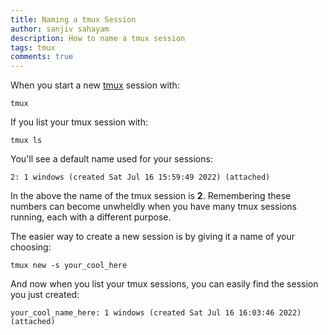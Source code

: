 ```yaml
---
title: Naming a tmux Session
author: sanjiv sahayam
description: How to name a tmux session
tags: tmux
comments: true
---
```


When you start a new [tmux](https://github.com/tmux/tmux) session with:

```{.terminal .scrollx}
tmux
```

If you list your tmux session with:

```{.terminal .scrollx}
tmux ls
```

You'll see a default name used for your sessions:
```{.terminal .scrollx}
2: 1 windows (created Sat Jul 16 15:59:49 2022) (attached)
```

In the above the name of the tmux session is **2**. Remembering these numbers can become unwheldly when you have many tmux sessions running, each with a different purpose.

The easier way to create a new session is by giving it a name of your choosing:

```{.terminal .scrollx}
tmux new -s your_cool_here
```

And now when you list your tmux sessions, you can easily find the session you just created:

```{.terminal .scrollx}
your_cool_name_here: 1 windows (created Sat Jul 16 16:03:46 2022) (attached)
```
